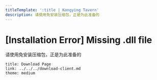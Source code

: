 ```yaml
---
titleTemplate: ':title | Kongying Tavern'
description: 请使用免安装压缩包，正是为此准备的
---
```


[文：【无法安装】提示缺乏dll文件]: # 'https://support.qq.com/products/321980/faqs/127820'

# [Installation Error] Missing .dll file

请使用免安装压缩包，正是为此准备的

```card
title: Download Page
link: ../../../download-client.md
theme: medium
```
